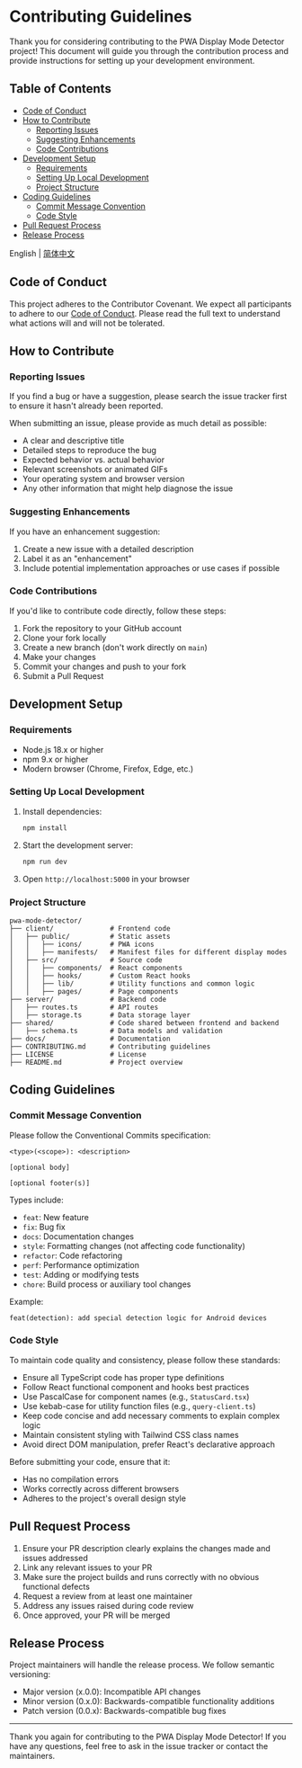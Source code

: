 # Contributing Guidelines

Thank you for considering contributing to the PWA Display Mode Detector project! This document will guide you through the contribution process and provide instructions for setting up your development environment.

## Table of Contents

- [Code of Conduct](#code-of-conduct)
- [How to Contribute](#how-to-contribute)
  - [Reporting Issues](#reporting-issues)
  - [Suggesting Enhancements](#suggesting-enhancements)
  - [Code Contributions](#code-contributions)
- [Development Setup](#development-setup)
  - [Requirements](#requirements)
  - [Setting Up Local Development](#setting-up-local-development)
  - [Project Structure](#project-structure)
- [Coding Guidelines](#coding-guidelines)
  - [Commit Message Convention](#commit-message-convention)
  - [Code Style](#code-style)
- [Pull Request Process](#pull-request-process)
- [Release Process](#release-process)

English | [简体中文](./CONTRIBUTING.zh.md)

## Code of Conduct

This project adheres to the Contributor Covenant. We expect all participants to adhere to our [Code of Conduct](CODE_OF_CONDUCT.md). Please read the full text to understand what actions will and will not be tolerated.

## How to Contribute

### Reporting Issues

If you find a bug or have a suggestion, please search the issue tracker first to ensure it hasn't already been reported.

When submitting an issue, please provide as much detail as possible:

- A clear and descriptive title
- Detailed steps to reproduce the bug
- Expected behavior vs. actual behavior
- Relevant screenshots or animated GIFs
- Your operating system and browser version
- Any other information that might help diagnose the issue

### Suggesting Enhancements

If you have an enhancement suggestion:

1. Create a new issue with a detailed description
2. Label it as an "enhancement"
3. Include potential implementation approaches or use cases if possible

### Code Contributions

If you'd like to contribute code directly, follow these steps:

1. Fork the repository to your GitHub account
2. Clone your fork locally
3. Create a new branch (don't work directly on `main`)
4. Make your changes
5. Commit your changes and push to your fork
6. Submit a Pull Request

## Development Setup

### Requirements

- Node.js 18.x or higher
- npm 9.x or higher
- Modern browser (Chrome, Firefox, Edge, etc.)

### Setting Up Local Development

1. Install dependencies:
   ```bash
   npm install
   ```

2. Start the development server:
   ```bash
   npm run dev
   ```

3. Open `http://localhost:5000` in your browser

### Project Structure

```
pwa-mode-detector/
├── client/              # Frontend code
│   ├── public/          # Static assets
│   │   ├── icons/       # PWA icons
│   │   ├── manifests/   # Manifest files for different display modes
│   ├── src/             # Source code
│   │   ├── components/  # React components
│   │   ├── hooks/       # Custom React hooks
│   │   ├── lib/         # Utility functions and common logic
│   │   ├── pages/       # Page components
├── server/              # Backend code
│   ├── routes.ts        # API routes
│   ├── storage.ts       # Data storage layer
├── shared/              # Code shared between frontend and backend
│   ├── schema.ts        # Data models and validation
├── docs/                # Documentation
├── CONTRIBUTING.md      # Contributing guidelines
├── LICENSE              # License
├── README.md            # Project overview
```

## Coding Guidelines

### Commit Message Convention

Please follow the Conventional Commits specification:

```
<type>(<scope>): <description>

[optional body]

[optional footer(s)]
```

Types include:
- `feat`: New feature
- `fix`: Bug fix
- `docs`: Documentation changes
- `style`: Formatting changes (not affecting code functionality)
- `refactor`: Code refactoring
- `perf`: Performance optimization
- `test`: Adding or modifying tests
- `chore`: Build process or auxiliary tool changes

Example:
```
feat(detection): add special detection logic for Android devices
```

### Code Style

To maintain code quality and consistency, please follow these standards:

- Ensure all TypeScript code has proper type definitions
- Follow React functional component and hooks best practices
- Use PascalCase for component names (e.g., `StatusCard.tsx`)
- Use kebab-case for utility function files (e.g., `query-client.ts`)
- Keep code concise and add necessary comments to explain complex logic
- Maintain consistent styling with Tailwind CSS class names
- Avoid direct DOM manipulation, prefer React's declarative approach

Before submitting your code, ensure that it:
- Has no compilation errors
- Works correctly across different browsers
- Adheres to the project's overall design style

## Pull Request Process

1. Ensure your PR description clearly explains the changes made and issues addressed
2. Link any relevant issues to your PR
3. Make sure the project builds and runs correctly with no obvious functional defects
4. Request a review from at least one maintainer
5. Address any issues raised during code review
6. Once approved, your PR will be merged

## Release Process

Project maintainers will handle the release process. We follow semantic versioning:

- Major version (x.0.0): Incompatible API changes
- Minor version (0.x.0): Backwards-compatible functionality additions
- Patch version (0.0.x): Backwards-compatible bug fixes

---

Thank you again for contributing to the PWA Display Mode Detector! If you have any questions, feel free to ask in the issue tracker or contact the maintainers.